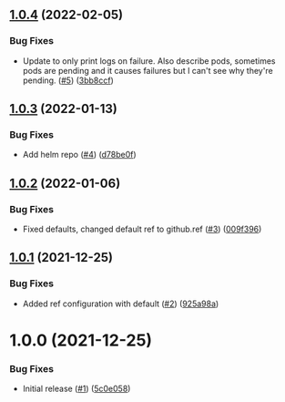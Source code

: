 ## [1.0.4](https://github.com/swarm-io/action-kind-test/compare/v1.0.3...v1.0.4) (2022-02-05)


### Bug Fixes

* Update to only print logs on failure. Also describe pods, sometimes pods are pending and it causes failures but I can't see why they're pending. ([#5](https://github.com/swarm-io/action-kind-test/issues/5)) ([3bb8ccf](https://github.com/swarm-io/action-kind-test/commit/3bb8ccf1d39a4cd83292f01b0bbc7f6153281b70))

## [1.0.3](https://github.com/swarm-io/action-kind-test/compare/v1.0.2...v1.0.3) (2022-01-13)


### Bug Fixes

* Add helm repo ([#4](https://github.com/swarm-io/action-kind-test/issues/4)) ([d78be0f](https://github.com/swarm-io/action-kind-test/commit/d78be0f0710ebf7cdbb875939b8f74994835417c))

## [1.0.2](https://github.com/swarm-io/action-kind-test/compare/v1.0.1...v1.0.2) (2022-01-06)


### Bug Fixes

* Fixed defaults, changed default ref to github.ref ([#3](https://github.com/swarm-io/action-kind-test/issues/3)) ([009f396](https://github.com/swarm-io/action-kind-test/commit/009f396f5ac761fbc6c62004e8ae524e204fd105))

## [1.0.1](https://github.com/swarm-io/action-kind-test/compare/v1.0.0...v1.0.1) (2021-12-25)


### Bug Fixes

* Added ref configuration with default ([#2](https://github.com/swarm-io/action-kind-test/issues/2)) ([925a98a](https://github.com/swarm-io/action-kind-test/commit/925a98ab3a455ea586b5e119106b3ff18ef0a48c))

# 1.0.0 (2021-12-25)


### Bug Fixes

* Initial release ([#1](https://github.com/swarm-io/action-kind-test/issues/1)) ([5c0e058](https://github.com/swarm-io/action-kind-test/commit/5c0e0585f244cc44118ad57416dbd84a01be07c7))
